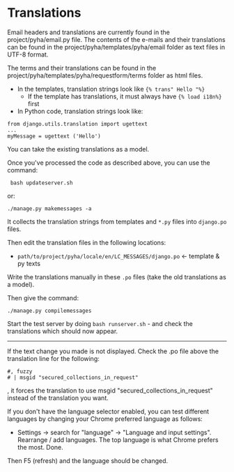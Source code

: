﻿# Translations
Email headers and translations are currently found in the project/pyha/email.py file.
The contents of the e-mails and their translations can be found in the project/pyha/templates/pyha/email folder as text files in UTF-8 format.

The terms and their translations can be found in the project/pyha/templates/pyha/requestform/terms folder as html files.

* In the templates, translation strings look like `{% trans" Hello "%}`
    * If the template has translations, it must always have `{% load i18n%}` first
* In Python code, translation strings look like:
```
from django.utils.translation import ugettext
...
myMessage = ugettext ('Hello')
```

You can take the existing translations as a model.

Once you've processed the code as described above, you can use the command:

     bash updateserver.sh

or:

    ./manage.py makemessages -a

It collects the translation strings from templates and `*.py` files into `django.po` files.

Then edit the translation files in the following locations:

* `path/to/project/pyha/locale/en/LC_MESSAGES/django.po` <- template & py texts

Write the translations manually in these `.po` files (take the old translations as a model).

Then give the command:

    ./manage.py compilemessages

Start the test server by doing `bash runserver.sh` - and check the translations which should now appear.

----
If the text change you made is not displayed. Check the .po file above the translation line for the following:
```
#, fuzzy
# | msgid "secured_collections_in_request"
```
, it forces the translation to use msgid "secured_collections_in_request" instead of the translation you want.

If you don't have the language selector enabled, you can test different languages by changing your Chrome preferred language as follows:

* Settings -> search for "language" -> "Language and input settings". Rearrange / add languages. The top language is what Chrome prefers the most. Done.

Then F5 (refresh) and the language should be changed.
